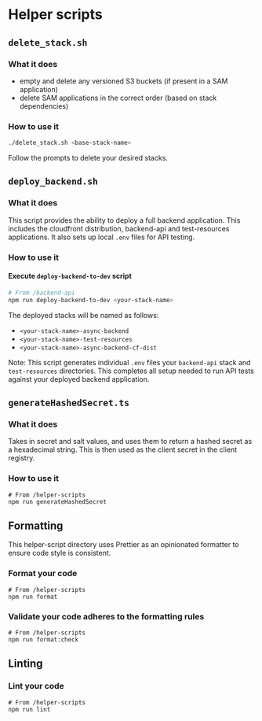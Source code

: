 # Helper scripts

## `delete_stack.sh`

### What it does

- empty and delete any versioned S3 buckets (if present in a SAM application)
- delete SAM applications in the correct order (based on stack dependencies)

### How to use it

```bash
./delete_stack.sh <base-stack-name>
```

Follow the prompts to delete your desired stacks.

## `deploy_backend.sh`

### What it does

This script provides the ability to deploy a full backend application. This includes the cloudfront distribution, backend-api and test-resources applications. It also sets up local `.env` files for API testing.

### How to use it

#### Execute `deploy-backend-to-dev` script

```bash
# From /backend-api
npm run deploy-backend-to-dev <your-stack-name>
```

The deployed stacks will be named as follows:

- `<your-stack-name>-async-backend`
- `<your-stack-name>-test-resources`
- `<your-stack-name>-async-backend-cf-dist`

Note: This script generates individual `.env` files your `backend-api` stack and `test-resources` directories. This completes all setup needed to run API tests against your deployed backend application.

## `generateHashedSecret.ts`

### What it does

Takes in secret and salt values, and uses them to return a hashed secret as a hexadecimal string. This is then used as the client secret in the client registry.

### How to use it

```
# From /helper-scripts
npm run generateHashedSecret
```

## Formatting

This helper-script directory uses Prettier as an opinionated formatter to ensure code style is consistent.

### Format your code

```
# From /helper-scripts
npm run format
```

### Validate your code adheres to the formatting rules

```
# From /helper-scripts
npm run format:check
```

## Linting

### Lint your code

```
# From /helper-scripts
npm run lint
```
